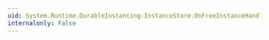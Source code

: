 ```yaml
---
uid: System.Runtime.DurableInstancing.InstanceStore.OnFreeInstanceHandle(System.Runtime.DurableInstancing.InstanceHandle,System.Object)
internalonly: False
---
```

